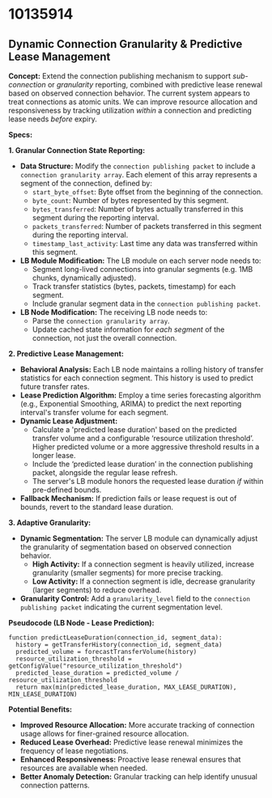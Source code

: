 # 10135914

## Dynamic Connection Granularity & Predictive Lease Management

**Concept:** Extend the connection publishing mechanism to support *sub-connection* or *granularity* reporting, combined with predictive lease renewal based on observed connection behavior. The current system appears to treat connections as atomic units. We can improve resource allocation and responsiveness by tracking utilization *within* a connection and predicting lease needs *before* expiry.

**Specs:**

**1. Granular Connection State Reporting:**

*   **Data Structure:** Modify the `connection publishing packet` to include a `connection granularity array`. Each element of this array represents a segment of the connection, defined by:
    *   `start_byte_offset`:  Byte offset from the beginning of the connection.
    *   `byte_count`: Number of bytes represented by this segment.
    *   `bytes_transferred`: Number of bytes actually transferred in this segment during the reporting interval.
    *   `packets_transferred`: Number of packets transferred in this segment during the reporting interval.
    *   `timestamp_last_activity`: Last time any data was transferred within this segment.
*   **LB Module Modification:**  The LB module on each server node needs to:
    *   Segment long-lived connections into granular segments (e.g. 1MB chunks, dynamically adjusted).
    *   Track transfer statistics (bytes, packets, timestamp) for each segment.
    *   Include granular segment data in the `connection publishing packet`.
*   **LB Node Modification:** The receiving LB node needs to:
    *   Parse the `connection granularity array`.
    *   Update cached state information for *each segment* of the connection, not just the overall connection.

**2. Predictive Lease Management:**

*   **Behavioral Analysis:**  Each LB node maintains a rolling history of transfer statistics for each connection segment. This history is used to predict future transfer rates.
*   **Lease Prediction Algorithm:** Employ a time series forecasting algorithm (e.g., Exponential Smoothing, ARIMA) to predict the next reporting interval's transfer volume for each segment.
*   **Dynamic Lease Adjustment:**
    *   Calculate a 'predicted lease duration' based on the predicted transfer volume and a configurable ‘resource utilization threshold’. Higher predicted volume or a more aggressive threshold results in a longer lease.
    *   Include the ‘predicted lease duration’ in the connection publishing packet, alongside the regular lease refresh.
    *   The server's LB module honors the requested lease duration *if* within pre-defined bounds.
*   **Fallback Mechanism:** If prediction fails or lease request is out of bounds, revert to the standard lease duration.

**3.  Adaptive Granularity:**

*   **Dynamic Segmentation:** The server LB module can dynamically adjust the granularity of segmentation based on observed connection behavior.
    *   **High Activity:**  If a connection segment is heavily utilized, increase granularity (smaller segments) for more precise tracking.
    *   **Low Activity:**  If a connection segment is idle, decrease granularity (larger segments) to reduce overhead.
*   **Granularity Control:** Add a `granularity_level` field to the `connection publishing packet` indicating the current segmentation level.

**Pseudocode (LB Node - Lease Prediction):**

```
function predictLeaseDuration(connection_id, segment_data):
  history = getTransferHistory(connection_id, segment_data)
  predicted_volume = forecastTransferVolume(history)
  resource_utilization_threshold = getConfigValue("resource_utilization_threshold")
  predicted_lease_duration = predicted_volume / resource_utilization_threshold
  return max(min(predicted_lease_duration, MAX_LEASE_DURATION), MIN_LEASE_DURATION)
```

**Potential Benefits:**

*   **Improved Resource Allocation:** More accurate tracking of connection usage allows for finer-grained resource allocation.
*   **Reduced Lease Overhead:** Predictive lease renewal minimizes the frequency of lease negotiations.
*   **Enhanced Responsiveness:**  Proactive lease renewal ensures that resources are available when needed.
*   **Better Anomaly Detection:** Granular tracking can help identify unusual connection patterns.